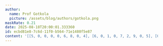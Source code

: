 ```yaml
---
author:
  name: Prof Gotkola
  picture: /assets/blog/authors/gotkola.png
maskRate: 0.21
date: 2025-08-18T20:00:01.333360
id: ecbd81e8-7c6d-11f0-b564-71e1480f5e87
content: '[[5, 0, 0, 0, 0, 6, 8, 0, 4], [6, 0, 1, 0, 7, 2, 9, 0, 5], [0, 0, 8, 9, 5, 4, 6, 1, 2], [0, 6, 3, 7, 9, 5, 2, 4, 8], [9, 5, 4, 2, 8, 3, 7, 6, 1], [0, 7, 2, 0, 6, 1, 5, 9, 3], [4, 9, 0, 6, 1, 8, 0, 2, 7], [2, 8, 7, 0, 4, 9, 1, 0, 6], [3, 1, 6, 5, 2, 7, 4, 8, 9]]'
---
```

